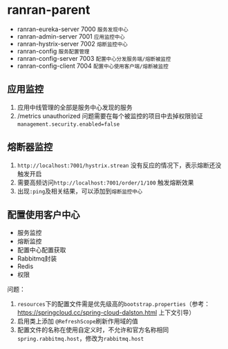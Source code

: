 # ranran-parent
* ranran-eureka-server 7000 `服务发现中心`
* ranran-admin-server 7001 `应用监控中心`
* ranran-hystrix-server 7002 `熔断监控中心`
* ranran-config `服务配置管理`
* ranran-config-server 7003 `配置中心分发服务端/熔断被监控`
* ranran-config-client 7004 `配置中心使用客户端/熔断被监控`
  

## 应用监控
1. 应用中线管理的全部是服务中心发现的服务
2. /metrics unauthorized 问题需要在每个被监控的项目中去掉权限验证  
`management.security.enabled=false`
## 熔断器监控
1. `http://localhost:7001/hystrix.strean` 没有反应的情况下，表示熔断还没触发开启  
2. 需要高频访问`http://localhost:7001/order/1/100` 触发熔断效果
3. 出现`:ping`及相关结果，可以添加到`熔断监控中心`
## 配置使用客户中心
* 服务监控
* 熔断监控
* 配置中心配置获取
* Rabbitmq封装
* Redis
* 权限

问题：
1. `resources`下的配置文件需是优先级高的`bootstrap.properties`（参考：https://springcloud.cc/spring-cloud-dalston.html 上下文引导）
2. 启用类上添加 `@RefreshScope`刷新作用域的值
3. 配置文件的名称在使用自定义时，不允许和官方名称相同`spring.rabbitmq.host`，修改为`rabbitmq.host`

